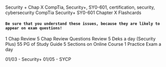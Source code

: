 Security + Chap X
CompTia, Security+, SY0-601, certification, security, cybersecurity
CompTia Security+ SY0-601 Chapter X Flashcards


#### `Be sure that you understand these issues, because they are likely to appear on exam questions!`

1 Chap 
Review 5 Chap Review Questions
Review 5 Deks a day (Security Plus)
55 PG of Study Guide
5 Sections on Online Course
1 Practice Exam a day

01/03 - Security+
01/05 - SYCP